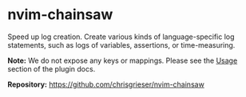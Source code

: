 # nvim-chainsaw

Speed up log creation. Create various kinds of language-specific log statements, such as logs of variables, assertions, or time-measuring.

**Note:** We do not expose any keys or mappings. Please see the [Usage](https://github.com/chrisgrieser/nvim-chainsaw#usage) section of the plugin docs.

**Repository:** <https://github.com/chrisgrieser/nvim-chainsaw>

<!-- vim: set ft=markdown: -->
